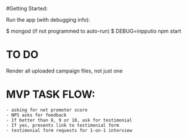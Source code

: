 #Getting Started:

Run the app (with debugging info): 

$ mongod (if not programmed to auto-run)
$ DEBUG=inpputio npm start


# TO DO

Render all uploaded campaign files, not just one


# MVP TASK FLOW: 
    - asking for net promoter score
    - NPS asks for feedback
    - If better than 8, 9 or 10, ask for testimonial
    - If yes, presents link to testimonial form
    - testimonial form requests for 1-on-1 interview

